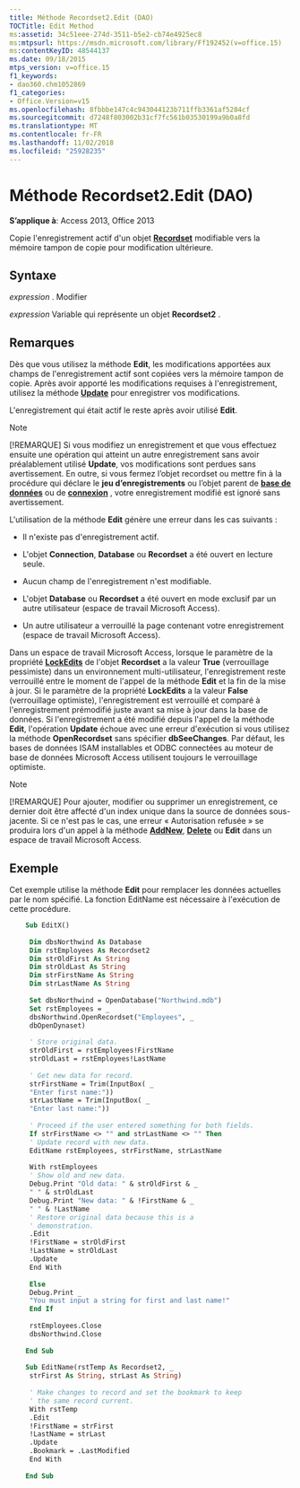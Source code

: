 ```yaml
---
title: Méthode Recordset2.Edit (DAO)
TOCTitle: Edit Method
ms:assetid: 34c51eee-274d-3511-b5e2-cb74e4925ec8
ms:mtpsurl: https://msdn.microsoft.com/library/Ff192452(v=office.15)
ms:contentKeyID: 48544137
ms.date: 09/18/2015
mtps_version: v=office.15
f1_keywords:
- dao360.chm1052869
f1_categories:
- Office.Version=v15
ms.openlocfilehash: 8fbbbe147c4c943044123b711ffb3361af5284cf
ms.sourcegitcommit: d7248f803002b31cf7fc561b03530199a9b0a8fd
ms.translationtype: MT
ms.contentlocale: fr-FR
ms.lasthandoff: 11/02/2018
ms.locfileid: "25928235"
---
```

# <a name="recordset2edit-method-dao"></a>Méthode Recordset2.Edit (DAO)


**S’applique à**: Access 2013, Office 2013

Copie l'enregistrement actif d'un objet **[Recordset](recordset-object-dao.md)** modifiable vers la mémoire tampon de copie pour modification ultérieure.

## <a name="syntax"></a>Syntaxe

*expression* . Modifier

*expression* Variable qui représente un objet **Recordset2** .

## <a name="remarks"></a>Remarques

Dès que vous utilisez la méthode **Edit**, les modifications apportées aux champs de l'enregistrement actif sont copiées vers la mémoire tampon de copie. Après avoir apporté les modifications requises à l'enregistrement, utilisez la méthode **[Update](recordset2-update-method-dao.md)** pour enregistrer vos modifications.

L'enregistrement qui était actif le reste après avoir utilisé **Edit**.


> [!NOTE]
> <P>[!REMARQUE] Si vous modifiez un enregistrement et que vous effectuez ensuite une opération qui atteint un autre enregistrement sans avoir préalablement utilisé <STRONG>Update</STRONG>, vos modifications sont perdues sans avertissement. En outre, si vous fermez l’objet recordset ou mettre fin à la procédure qui déclare le <STRONG>jeu d’enregistrements</STRONG> ou l’objet parent de <STRONG><A href="database-object-dao.md">base de données</A></STRONG> ou de <STRONG><A href="connection-object-dao.md">connexion</A></STRONG> , votre enregistrement modifié est ignoré sans avertissement.</P>



L'utilisation de la méthode **Edit** génère une erreur dans les cas suivants :

  - Il n'existe pas d'enregistrement actif.

  - L'objet **Connection**, **Database** ou **Recordset** a été ouvert en lecture seule.

  - Aucun champ de l'enregistrement n'est modifiable.

  - L'objet **Database** ou **Recordset** a été ouvert en mode exclusif par un autre utilisateur (espace de travail Microsoft Access).

  - Un autre utilisateur a verrouillé la page contenant votre enregistrement (espace de travail Microsoft Access).

Dans un espace de travail Microsoft Access, lorsque le paramètre de la propriété [**LockEdits**](recordset2-lockedits-property-dao.md) de l'objet **Recordset** a la valeur **True** (verrouillage pessimiste) dans un environnement multi-utilisateur, l'enregistrement reste verrouillé entre le moment de l'appel de la méthode **Edit** et la fin de la mise à jour. Si le paramètre de la propriété **LockEdits** a la valeur **False** (verrouillage optimiste), l'enregistrement est verrouillé et comparé à l'enregistrement prémodifié juste avant sa mise à jour dans la base de données. Si l'enregistrement a été modifié depuis l'appel de la méthode **Edit**, l'opération **Update** échoue avec une erreur d'exécution si vous utilisez la méthode **OpenRecordset** sans spécifier **dbSeeChanges**. Par défaut, les bases de données ISAM installables et ODBC connectées au moteur de base de données Microsoft Access utilisent toujours le verrouillage optimiste.


> [!NOTE]
> <P>[!REMARQUE] Pour ajouter, modifier ou supprimer un enregistrement, ce dernier doit être affecté d'un index unique dans la source de données sous-jacente. Si ce n'est pas le cas, une erreur « Autorisation refusée » se produira lors d'un appel à la méthode <STRONG><A href="recordset2-addnew-method-dao.md">AddNew</A></STRONG>, <STRONG><A href="fields-delete-method-dao.md">Delete</A></STRONG> ou <STRONG>Edit</STRONG> dans un espace de travail Microsoft Access.</P>



## <a name="example"></a>Exemple

Cet exemple utilise la méthode **Edit** pour remplacer les données actuelles par le nom spécifié. La fonction EditName est nécessaire à l'exécution de cette procédure.

```vb
    Sub EditX() 
     
     Dim dbsNorthwind As Database 
     Dim rstEmployees As Recordset2 
     Dim strOldFirst As String 
     Dim strOldLast As String 
     Dim strFirstName As String 
     Dim strLastName As String 
     
     Set dbsNorthwind = OpenDatabase("Northwind.mdb") 
     Set rstEmployees = _ 
     dbsNorthwind.OpenRecordset("Employees", _ 
     dbOpenDynaset) 
     
     ' Store original data. 
     strOldFirst = rstEmployees!FirstName 
     strOldLast = rstEmployees!LastName 
     
     ' Get new data for record. 
     strFirstName = Trim(InputBox( _ 
     "Enter first name:")) 
     strLastName = Trim(InputBox( _ 
     "Enter last name:")) 
     
     ' Proceed if the user entered something for both fields. 
     If strFirstName <> "" and strLastName <> "" Then 
     ' Update record with new data. 
     EditName rstEmployees, strFirstName, strLastName 
     
     With rstEmployees 
     ' Show old and new data. 
     Debug.Print "Old data: " & strOldFirst & _ 
     " " & strOldLast 
     Debug.Print "New data: " & !FirstName & _ 
     " " & !LastName 
     ' Restore original data because this is a 
     ' demonstration. 
     .Edit 
     !FirstName = strOldFirst 
     !LastName = strOldLast 
     .Update 
     End With 
     
     Else 
     Debug.Print _ 
     "You must input a string for first and last name!" 
     End If 
     
     rstEmployees.Close 
     dbsNorthwind.Close 
     
    End Sub 
     
    Sub EditName(rstTemp As Recordset2, _ 
     strFirst As String, strLast As String) 
     
     ' Make changes to record and set the bookmark to keep 
     ' the same record current. 
     With rstTemp 
     .Edit 
     !FirstName = strFirst 
     !LastName = strLast 
     .Update 
     .Bookmark = .LastModified 
     End With 
     
    End Sub
```
